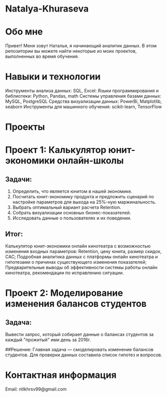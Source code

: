 # Natalya-Khuraseva
<h1>Обо мне</h1> 
Привет! Меня зовут Наталья, я начинающий аналитик данных. В этом репозитории вы можете найти некоторые из моих проектов, выполненных во время обучения.

<h1> Навыки и технологии </h1> 
Инструменты анализа данных: SQL, Excel:
Языки программирования и библиотеки: Python, Pandas, math
Системы управления базами данных: MySQL, PostgreSQL
Средства визуализации данных: PowerBi, Matplotlib, seaborn
Инструменты для машинного обучения: scikit-learn, TensorFlow

<h1>Проекты</h1>

# Проект 1: Калькулятор юнит-экономики онлайн-школы
## Задачи:
1. Определить, что является юнитом в нашей экономике.
2. Посчитать юнит-экономику продукта и предложить сценарий по настройке параметров для выхода на 25%-ную маржинальность.
3. Выбрать оптимальный вариант расчета Retention. 
4. Собрать визуализации основных бизнес-показателей.
5. Исследовать данные о пользователях и их поведении.

## Итог:
Калькулятор юнит-экономики онлайн кинотеатра с возможностью изменения входных параметров: Retention, цену юнита, размер скидок, CAC;
Подробная аналитика данных с платформы онлайн кинотеатра и гипотезами о причинах существующего изменения показателей;
Предварительные выводы об эффективности системы работы онлайн кинотеатра, рекомендации по исправлению ситуации.

# Проект 2: Моделирование изменения балансов студентов
## Задача:
Вывести запрос, который собирает данные о балансах студентов за каждый "прожитый" ими день за 2016г.

##Решение: 
Главная задача — смоделировать изменение балансов студентов.  Для проверки данных составила список гипотез и вопросов.


<h1>Контактная информация</h1>
Email: ntlkhrsv99@gmail.com
